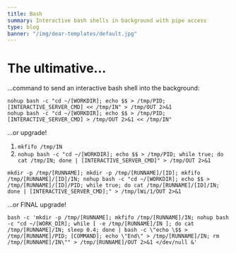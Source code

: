 ```yaml
---
title: Bash
summary: Interactive bash shells in background with pipe access
type: blog
banner: "/img/dear-templates/default.jpg"
---
```


# The ultimative... #
...command to send an interactive bash shell into the background:
```
nohup bash -c "cd ~/[WORKDIR]; echo $$ > /tmp/PID; [INTERACTIVE_SERVER_CMD] << /tmp/IN" > /tmp/OUT 2>&1
nohup bash -c "cd ~/[WORKDIR]; echo $$ > /tmp/PID; [INTERACTIVE_SERVER_CMD] > /tmp/OUT 2>&1 << /tmp/IN"

```
...or upgrade!
1. `mkfifo /tmp/IN`
2. `nohup bash -c "cd ~/[WORKDIR]; echo $$ > /tmp/PID; while true; do cat /tmp/IN; done | [INTERACTIVE_SERVER_CMD]" > /tmp/OUT 2>&1`
```
mkdir -p /tmp/[RUNNAME]; mkdir -p /tmp/[RUNNAME]/[ID]; mkfifo /tmp/[RUNNAME]/[ID]/IN; nohup bash -c "cd ~/[WORKDIR]; echo $$ > /tmp/[RUNNAME]/[ID]/PID; while true; do cat /tmp/[RUNNAME]/[ID]/IN; done | [INTERACTIVE_SERVER_CMD];" > /tmp/lWi/1/OUT 2>&1
```
...or FINAL upgrade!
```
bash -c 'mkdir -p /tmp/[RUNNAME]; mkfifo /tmp/[RUNNAME]/IN; nohup bash -c "cd ~/[WORK_DIR]; while [ -e /tmp/[RUNNAME]/IN ]; do cat /tmp/[RUNNAME]/IN; sleep 0.4; done | bash -c \"echo \$$ > /tmp/[RUNNAME]/PID; [COMMAND]; echo \"End\" > /tmp/[RUNNAME]/IN; rm /tmp/[RUNNAME]/IN\"" > /tmp/[RUNNAME]/OUT 2>&1 </dev/null &'
```
